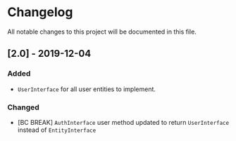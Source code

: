 # Changelog
All notable changes to this project will be documented in this file.

## [2.0] - 2019-12-04
### Added
* `UserInterface` for all user entities to implement.
### Changed
* [BC BREAK] `AuthInterface` user method updated to return `UserInterface` instead of `EntityInterface`  